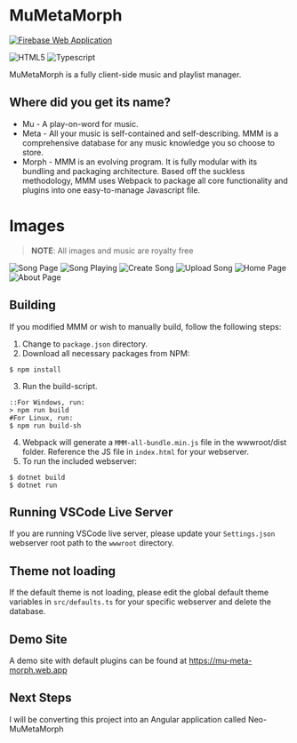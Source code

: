 # MuMetaMorph
[![Firebase Web Application](https://img.shields.io/badge/firebase-ffca28?style=for-the-badge&logo=firebase&logoColor=black)](https://mu-meta-morph.web.app/)

![HTML5](https://img.shields.io/badge/HTML5-E34F26?style=for-the-badge&logo=html5&logoColor=white)
![Typescript](https://img.shields.io/badge/TypeScript-007ACC?style=for-the-badge&logo=typescript&logoColor=white)

MuMetaMorph is a fully client-side music and playlist manager.
## Where did you get its name?
* Mu - A play-on-word for music.
* Meta - All your music is self-contained and self-describing. MMM is a comprehensive database for any music knowledge you so choose to store.
* Morph - MMM is an evolving program. It is fully modular with its bundling and packaging architecture. Based off the suckless methodology, MMM uses Webpack to package all core functionality and plugins into one easy-to-manage Javascript file.

# Images
> **NOTE**: All images and music are royalty free

![Song Page](https://github.com/brianb12321/MuMetaMorph/raw/master/Images/SongPage.PNG)
![Song Playing](https://github.com/brianb12321/MuMetaMorph/raw/master/Images/SongPlaying.PNG)
![Create Song](https://github.com/brianb12321/MuMetaMorph/raw/master/Images/AddSong.PNG)
![Upload Song](https://github.com/brianb12321/MuMetaMorph/raw/master/Images/UploadMusic.PNG)
![Home Page](https://github.com/brianb12321/MuMetaMorph/raw/master/Images/HomePage.PNG)
![About Page](https://github.com/brianb12321/MuMetaMorph/raw/master/Images/AboutPage.PNG)

## Building
If you modified MMM or wish to manually build, follow the following steps:
1. Change to `package.json` directory.
2. Download all necessary packages from NPM:
```
$ npm install
```
3. Run the build-script.
```
::For Windows, run:
> npm run build
#For Linux, run:
$ npm run build-sh
```
4. Webpack will generate a `MMM-all-bundle.min.js` file in the wwwroot/dist folder. Reference the JS file in `index.html` for your webserver.
5. To run the included webserver:
```
$ dotnet build
$ dotnet run
```
## Running VSCode Live Server
If you are running VSCode live server, please update your `Settings.json` webserver root path to the `wwwroot` directory.
## Theme not loading
If the default theme is not loading, please edit the global default theme variables in `src/defaults.ts` for your specific webserver and delete the database.
## Demo Site
A demo site with default plugins can be found at https://mu-meta-morph.web.app
## Next Steps
I will be converting this project into an Angular application called Neo-MuMetaMorph
